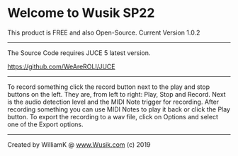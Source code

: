 # Welcome to Wusik SP22
This product is FREE and also Open-Source.
Current Version 1.0.2

------------------------------------------------------

The Source Code requires JUCE 5 latest version.

https://github.com/WeAreROLI/JUCE

------------------------------------------------------

To record something click the record button next to the play and stop buttons on the left. They are, from left to right: Play, Stop and Record. Next is the audio detection level and the MIDI Note trigger for recording. After recording something you can use MIDI Notes to play it back or click the Play button. To export the recording to a wav file, click on Options and select one of the Export options.

------------------------------------------------------

Created by WilliamK @ www.Wusik.com (c) 2019